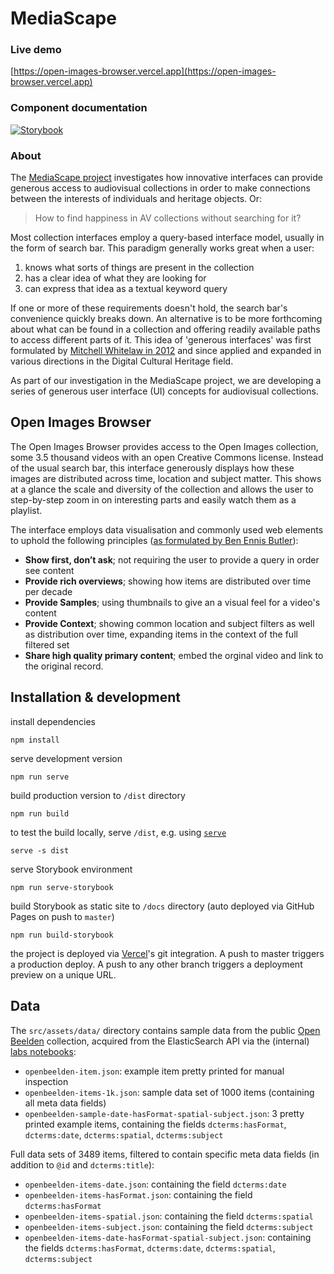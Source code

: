 # MediaScape

### Live demo

[https://open-images-browser.vercel.app](https://open-images-browser.vercel.app)

### Component documentation

[![Storybook](https://cdn.jsdelivr.net/gh/storybookjs/brand@master/badge/badge-storybook.svg)](https://beeldengeluid.github.io/MediaScape)

### About

The [MediaScape project](https://www.beeldengeluid.nl/en/knowledge/projects/mediascape) investigates how innovative interfaces can provide generous access to audiovisual collections in order to make connections between the interests of individuals and heritage objects. Or:

> How to find happiness in AV collections without searching for it?

Most collection interfaces employ a query-based interface model, usually in the form of search bar. This paradigm generally works great when a user:

1. knows what sorts of things are present in the collection
2. has a clear idea of what they are looking for
3. can express that idea as a textual keyword query

If one or more of these requirements doesn't hold, the search bar's convenience quickly breaks down. An alternative is to be more forthcoming about what can be found in a collection and offering readily available paths to access different parts of it. This idea of 'generous interfaces' was first formulated by [Mitchell Whitelaw in 2012](http://mtchl.net/towards-generous-interfaces-for-archival-collections/) and since applied and expanded in various directions in the Digital Cultural Heritage field.

As part of our investigation in the MediaScape project, we are developing a series of generous user interface (UI) concepts for audiovisual collections.

## Open Images Browser

The Open Images Browser provides access to the Open Images collection, some 3.5 thousand videos with an open Creative Commons license. Instead of the usual search bar, this interface generously displays how these images are distributed across time, location and subject matter. This shows at a glance the scale and diversity of the collection and allows the user to step-by-step zoom in on interesting parts and easily watch them as a playlist.

The interface employs data visualisation and commonly used web elements to uphold the following principles ([as formulated by Ben Ennis Butler](https://mw2013.museumsandtheweb.com/paper/visual-exploration-of-australian-prints-and-printmaking/)):

- **Show first, don’t ask**; not requiring the user to provide a query in order see content
- **Provide rich overviews**; showing how items are distributed over time per decade
- **Provide Samples**; using thumbnails to give an a visual feel for a video's content
- **Provide Context**; showing common location and subject filters as well as distribution over time, expanding items in the context of the full filtered set
- **Share high quality primary content**; embed the orginal video and link to the original record.

## Installation & development

install dependencies

    npm install

serve development version

    npm run serve

build production version to `/dist` directory

    npm run build

to test the build locally, serve `/dist`, e.g. using [`serve`](https://github.com/zeit/serve)

    serve -s dist

serve Storybook environment

    npm run serve-storybook

build Storybook as static site to `/docs` directory (auto deployed via GitHub Pages on push to `master`)

    npm run build-storybook

the project is deployed via [Vercel](https://vercel.com/)'s git integration. A push to master triggers a production deploy. A push to any other branch triggers a deployment preview on a unique URL.

## Data

The `src/assets/data/` directory contains sample data from the public [Open Beelden](https://openbeelden.nl/) collection, acquired from the ElasticSearch API via the (internal) [labs notebooks](https://github.com/beeldengeluid/labs-notebooks):

- `openbeelden-item.json`: example item pretty printed for manual inspection
- `openbeelden-items-1k.json`: sample data set of 1000 items (containing all meta data fields)
- `openbeelden-sample-date-hasFormat-spatial-subject.json`: 3 pretty printed example items, containing the fields `dcterms:hasFormat`, `dcterms:date`, `dcterms:spatial`, `dcterms:subject`

Full data sets of 3489 items, filtered to contain specific meta data fields (in addition to `@id` and `dcterms:title`):

- `openbeelden-items-date.json`: containing the field `dcterms:date`
- `openbeelden-items-hasFormat.json`: containing the field `dcterms:hasFormat`
- `openbeelden-items-spatial.json`: containing the field `dcterms:spatial`
- `openbeelden-items-subject.json`: containing the field `dcterms:subject`
- `openbeelden-items-date-hasFormat-spatial-subject.json`: containing the fields `dcterms:hasFormat`, `dcterms:date`, `dcterms:spatial`, `dcterms:subject`
